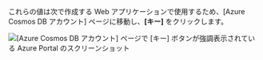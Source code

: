   これらの値は次で作成する Web アプリケーションで使用するため、[Azure Cosmos DB アカウント] ページに移動し、**[キー]** をクリックします。

![[Azure Cosmos DB アカウント] ページで [キー] ボタンが強調表示されている Azure Portal のスクリーンショット](./media/cosmos-db-keys/keys.png)

